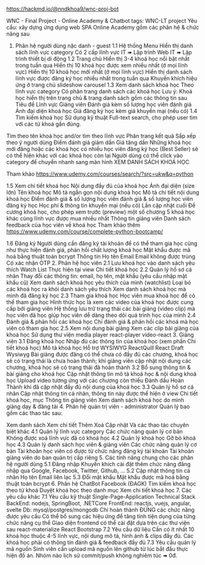 https://hackmd.io/@nndkhoa9/wnc-proj-bot

WNC - Final Project - Online Academy & Chatbot
tags: WNC-LT project
Yêu cầu: xây dựng ứng dụng web SPA Online Academy gồm các phân hệ & chức năng sau

1. Phân hệ người dùng nặc danh - guest
1.1 Hệ thống Menu
Hiển thị danh sách lĩnh vực category
Có 2 cấp lĩnh vực
IT ➠ Lập trình Web
IT ➠ Lập trình thiết bị di động
1.2 Trang chủ
Hiển thị 3-4 khoá học nổi bật nhất trong tuần qua
Hiển thị 10 khoá học được xem nhiều nhất (ở mọi lĩnh vực)
Hiển thị 10 khoá học mới nhất (ở mọi lĩnh vực)
Hiển thị danh sách lĩnh vực được đăng ký học nhiều nhất trong tuần qua
Khuyến khích hiệu ứng ở trang chủ
slideshow
carousel
1.3 Xem danh sách khoá học
Theo lĩnh vực category
Có phân trang danh sách các khoá học
Lưu ý: Khoá học hiển thị trên trang chủ & trang danh sách gồm các thông tin sau
Tiêu đề
Lĩnh vực
Giảng viên
Đánh giá kèm số lượng học viên đánh giá
Ảnh đại diện khoá học
Giá đăng ký học kèm giá khuyến mại (nếu có)
1.4 Tìm kiếm khoá học
Sử dụng kỹ thuật Full-text search, cho phép user tìm với các từ khoá gần đúng.

Tìm theo tên khoá học and/or tìm theo lĩnh vực
Phân trang kết quả
Sắp xếp theo ý người dùng
Điểm đánh giá giảm dần
Giá tăng dần
Những khoá học mới đăng hoặc các khoá học có nhiều học viên đăng ký học (Best Seller) sẽ có thể hiện khác với các khoá học còn lại
Người dùng có thể click vào category để chuyển nhanh sang màn hình XEM DANH SÁCH KHOÁ HỌC

Tham khảo https://www.udemy.com/courses/search/?src=ukw&q=python

1.5 Xem chi tiết khoá học
Nội dung đầy đủ của khoá học
Ảnh đại diện (size lớn)
Tên khoá học
Mô tả ngắn gọn nội dung khoá học
Mô tả chi tiết nội dung khoá học
Điểm đánh giá & số lượng học viên đánh giá & số lượng học viên đăng ký học
Học phí & thông tin khuyến mại (nếu có)
Lần cập nhật cuối
Đề cương khoá học, cho phép xem trước (preview) một số chương
5 khoá học khác cùng lĩnh vực được mua nhiều nhất
Thông tin giảng viên
Danh sách feedback của học viên về khoá học
Tham khảo thêm https://www.udemy.com/course/complete-python-bootcamp/

1.6 Đăng ký
Người dùng cần đăng ký tài khoản để có thể tham gia học cũng như thực hiện đánh giá, phản hồi chất lượng khoá học
Mật khẩu được mã hoá bằng thuật toán bcrypt
Thông tin
Họ tên
Email
Email không được trùng
Có xác nhận OTP
2. Phân hệ học viên
2.1 Lưu khoá học vào danh sách yêu thích Watch List
Thực hiện tại view Chi tiết khoá học
2.2 Quản lý hồ sơ cá nhân
Thay đổi các thông tin: email, họ tên, mật khẩu (yêu cầu nhập mật khẩu cũ)
Xem danh sách khoá học yêu thích của mình (watchlist)
Loại bỏ các khoá học ra khỏi danh sách yêu thích
Xem danh sách khoá học mà mình đã đăng ký học
2.3 Tham gia khoá học
Học viên mua khoá học để có thể tham gia học
Hình thức học là xem các video của khoá học được cung cấp bởi giảng viên
Hệ thống lưu trữ trạng thái các bài giảng (video clip) mà học viên đã học giúp học viên dễ dàng theo dõi quá trình học của mình
2.4 Đánh giá & phản hồi các khoá học
Chỉ đánh giá & phản hồi các khoá mà học viên có tham gia học
2.5 Xem nội dung bài giảng
Xem các clip bài giảng của khoá học
Sử dụng thư viện media player
react-player
video-react
3. Giảng viên
3.1 Đăng khoá học
Nhập đủ các thông tin của khoá học (xem phần Chi tiết khoá học)
Mô tả khoá học
Hỗ trợ WYSIWYG
ReactQuill
React Draft Wysiwyg
Bài giảng được đăng có thể chưa có đầy đủ các chương, khoá học sẽ có trạng thái là chưa hoàn thành; khi giảng viên cập nhật nội dung các chương, khoá học sẽ có trạng thái đã hoàn thành
3.2 Bổ sung thông tin & bài giảng cho khoá học
Cập nhật thông tin mô tả khoá học & nội dung khoá học
Upload video tương ứng với các chương còn thiếu
Đánh dấu Hoàn Thành khi đã cập nhật đầy đủ nội dung của khoá học
3.3 Quản lý hồ sơ cá nhân
Cập nhật thông tin cá nhân, thông tin này được thể hiện ở view Chi tiết khoá học, mục Thông tin giảng viên
Xem danh sách khoá học do mình giảng dạy & đăng tải
4. Phân hệ quản trị viên - administrator
Quản lý bao gồm các thao tác sau:

Xem danh sách
Xem chi tiết
Thêm
Xoá
Cập nhật
Và các thao tác chuyên biệt khác
4.1 Quản lý lĩnh vực category
Các chức năng quản lý cơ bản
Không được xoá lĩnh vực đã có khoá học
4.2 Quản lý khoá học
Gỡ bỏ khoá học
4.3 Quản lý danh sách học viên & giảng viên
Các chức năng quản lý cơ bản
Tài khoản học viên có được từ chức năng đăng ký tài khoản
Tài khoản giảng viên do ban quản trị cấp riêng
5. Các tính năng chung cho các phân hệ người dùng
5.1 Đăng nhập
Khuyến khích cài đặt thêm chức năng đăng nhập qua Google, Facebook, Twitter, Github, …
5.2 Cập nhật thông tin cá nhân
Họ tên
Email liên lạc
5.3 Đổi mật khẩu
Mật khẩu được mã hoá bằng thuật toán bcrypt
6. Phân hệ ChatBot Facebook (ĐAGK)
Tìm kiếm khoá học theo từ khoá
Duyệt khoá học theo danh mục
Xem chi tiết khoá học
7. Các yêu cầu khác
7.1 Yêu cầu kỹ thuật
Single-Page-Application
Technical Stack
BackEnd: nodejs, SpringBoot, .NETCore
FrontEnd: reactjs, vuejs, angular, svelte
Db: mysql/postgres/mongodb
Chỉ hoàn thành ĐÚNG các chức năng được yêu cầu
Có thể bổ sung các hiệu ứng để tăng tính tiện dụng của từng chức năng cụ thể
Giao diện frontend có thể cài đặt dựa trên các thư viện sau
react-materialize
React Bootstrap
7.2 Yêu cầu dữ liệu
Cần có ít nhất 10 khoá học thuộc 4-5 lĩnh vực, nội dung mô tả, hình ảnh & clips đầy đủ.
Các khoá học phải có thông tin đánh giá & feedback đầy đủ
7.3 Yêu cầu quản lý mã nguồn
Sinh viên cần upload mã nguồn lên github từ lúc bắt đầu thực hiện đồ án.
Nhóm nào lịch sử commit/push không nghiêm túc ➠ 0đ.
